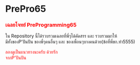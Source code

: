 # PrePro65
<h3 style='color:red'>เฉลยโจทย์ PreProgramming65</h3>
ใน Repository นี้ได้รวบรวมเฉลยที่พี่ๆได้คัดสรร และ รวบรวมมาให้<br>
มีทั้งของP'ปันปัน ของพี่ๆคนอื่นๆ และ ของเพื่อนๆบางคนด้วย(ข้อที่พี่ขก.ทำ5555)
<p style='color:red'>ลองดูเป็นแนวทางนะครับ ด้วยรัก <br>จากP'ปันปัน</p>

